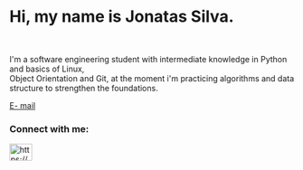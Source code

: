 <h1><b>Hi, my name is Jonatas Silva.</b></h1><br>
 
 <p>
    I'm a software engineering student with intermediate knowledge in Python and basics of Linux,<br>
    Object Orientation and Git, at the moment i'm practicing algorithms and data structure to strengthen the foundations.
 </p>
 <a href=mailto:jonatassilvaemanuel@gmail.com?subject=Contact HTML">E- mail</a>
 
<!--<div style="display: inline_block"><br>
<img align="center" alt="jo-linux" height="30" width="40" src="https://cdn.jsdelivr.net/gh/devicons/devicon/icons/linux/linux-original.svg" />
<img align="center" alt="jo-py" height="30" width="40" src="https://cdn.jsdelivr.net/gh/devicons/devicon/icons/python/python-original.svg" />          
</div>--> 
 
<h3 align="left">Connect with me:</h3>
<p align="left">
<a href="https://www.linkedin.com/in/jonatasemanuell/" target="blank"><img align="center" src="https://raw.githubusercontent.com/rahuldkjain/github-profile-readme-generator/master/src/images/icons/Social/linked-in-alt.svg" alt="https://www.linkedin.com/in/jonatasemanuell/" target="_blank" height="30" width="40"/></a>
</p>
